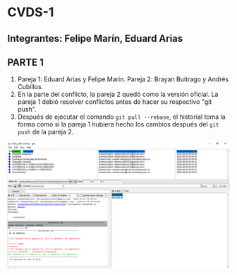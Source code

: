 # CVDS-1
## Integrantes: Felipe Marín, Eduard Arias


## PARTE 1


1. Pareja 1: Eduard Arias y Felipe Marin. Pareja 2: Brayan Buitrago y Andrés Cubillos.
2. En la parte del conflicto, la pareja 2 quedó como la versión oficial. La pareja 1 debió resolver conflictos antes de hacer su respectivo "git push".
3. Después de ejecutar el comando `git pull --rebase`, el historial toma la forma como si la pareja 1 hubiera hecho los cambios después del `git push` de la pareja 2.

![Versión final del comando gitk. Puede verse en el directorio "Fotos_Global" de este repositorio](./Fotos_Global/gitk.PNG)